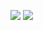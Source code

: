 ![](https://github-readme-stats.vercel.app/api?username=Mxtthieu&show_icons=true&theme=midnight-purple&line_height=27)
![](https://github-readme-stats.vercel.app/api/top-langs/?username=Mxtthieu&theme=midnight-purple&langs_count=3&hide=css,html,CMake,Makefile)
